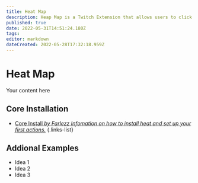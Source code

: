```yaml
---
title: Heat Map
description: Heap Map is a Twitch Extension that allows users to click and interact with your stream.
published: true
date: 2022-05-31T14:51:24.180Z
tags: 
editor: markdown
dateCreated: 2022-05-28T17:32:18.959Z
---
```


# Heat Map
Your content here

## Core Installation

- [Core Install  *by Farlezz* *Infomation on how to install heat and set up your first actions.*](/en/extensions/heat-map/heat-map-core)
{.links-list}

## Addional Examples

- Idea 1
- Idea 2
- Idea 3